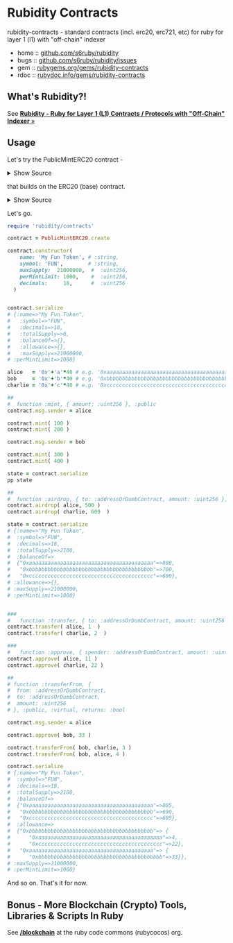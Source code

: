 # Rubidity Contracts

 rubidity-contracts - standard contracts (incl. erc20, erc721, etc) for ruby for layer 1 (l1) with "off-chain" indexer
 
* home  :: [github.com/s6ruby/rubidity](https://github.com/s6ruby/rubidity)
* bugs  :: [github.com/s6ruby/rubidity/issues](https://github.com/s6ruby/rubidity/issues)
* gem   :: [rubygems.org/gems/rubidity-contracts](https://rubygems.org/gems/rubidity-contracts)
* rdoc  :: [rubydoc.info/gems/rubidity-contracts](http://rubydoc.info/gems/rubidity-contracts)



## What's Rubidity?!

See [**Rubidity - Ruby for Layer 1 (L1) Contracts / Protocols with "Off-Chain" Indexer**  »](https://github.com/s6ruby/rubidity)




## Usage

Let's try the PublicMintERC20 contract -

<details>
<summary markdown="1">Show Source</summary>

(source [contracts/publi_mint_erc20.rb](contracts/publi_mint_erc20.rb))

```ruby
class PublicMintERC20 < ContractImplementation
  is ERC20
  
  uint256 :public, :maxSupply
  uint256 :public, :perMintLimit
  
  constructor(
    name: :string,
    symbol: :string,
    maxSupply: :uint256,
    perMintLimit: :uint256,
    decimals: :uint256
  ) {
    ERC20(name: name, symbol: symbol, decimals: decimals)
    s.maxSupply = maxSupply
    s.perMintLimit = perMintLimit
  }
  
  function :mint, { amount: :uint256 }, :public do
    require(amount > 0, 'Amount must be positive')
    require(amount <= s.perMintLimit, 'Exceeded mint limit')
    
    require(s.totalSupply + amount <= s.maxSupply, 'Exceeded max supply')
    
    _mint(to: msg.sender, amount: amount)
  end
  
  function :airdrop, { to: :addressOrDumbContract, amount: :uint256 }, :public do
    require(amount > 0, 'Amount must be positive')
    require(amount <= s.perMintLimit, 'Exceeded mint limit')
    
    require(s.totalSupply + amount <= s.maxSupply, 'Exceeded max supply')
    
    _mint(to: to, amount: amount)
  end
end
```

</details>

that builds on the ERC20 (base) contract.

<details>
<summary markdown="1">Show Source</summary>

(source [contracts/erc20.rb](contracts/erc20.rb))

```ruby
class ERC20 < ContractImplementation
  pragma :rubidity, "1.0.0"
  
  abstract
  
  event :Transfer, { from: :addressOrDumbContract, to: :addressOrDumbContract, amount: :uint256 }
  event :Approval, { owner: :addressOrDumbContract, spender: :addressOrDumbContract, amount: :uint256 }

  string :public, :name
  string :public, :symbol
  uint256 :public, :decimals
  
  uint256 :public, :totalSupply

  mapping ({ addressOrDumbContract: :uint256 }), :public, :balanceOf
  mapping ({ addressOrDumbContract: mapping(addressOrDumbContract: :uint256) }), :public, :allowance
  
  constructor(name: :string, symbol: :string, decimals: :uint256) {
    s.name = name
    s.symbol = symbol
    s.decimals = decimals
  }

  function :approve, { spender: :addressOrDumbContract, amount: :uint256 }, :public, :virtual, returns: :bool do
    s.allowance[msg.sender][spender] = amount
    
    # emit :Approval, owner: msg.sender, spender: spender, amount: amount
    
    return true
  end
  
  function :decreaseAllowanceUntilZero, { spender: :addressOrDumbContract, difference: :uint256 }, :public, :virtual, returns: :bool do
    allowed = s.allowance[msg.sender][spender]
    
    newAllowed = allowed > difference ? allowed - difference : 0
    
    approve(spender: spender, amount: newAllowed)
    
    return true
  end
  
  function :transfer, { to: :addressOrDumbContract, amount: :uint256 }, :public, :virtual, returns: :bool do
    require(s.balanceOf[msg.sender] >= amount, 'Insufficient balance')
    
    s.balanceOf[msg.sender] -= amount
    s.balanceOf[to] += amount

    # emit :Transfer, from: msg.sender, to: to, amount: amount
    
    return true
  end
  
  function :transferFrom, {
    from: :addressOrDumbContract,
    to: :addressOrDumbContract,
    amount: :uint256
  }, :public, :virtual, returns: :bool do
    allowed = s.allowance[from][msg.sender]
    
    require(s.balanceOf[from] >= amount, 'Insufficient balance')
    require(allowed >= amount, 'Insufficient allowance')
    
    s.allowance[from][msg.sender] = allowed - amount
    
    s.balanceOf[from] -= amount
    s.balanceOf[to] += amount
    
    # emit :Transfer, from: from, to: to, amount: amount
    
    return true
  end
  
  function :_mint, { to: :addressOrDumbContract, amount: :uint256 }, :internal, :virtual do
    s.totalSupply += amount
    s.balanceOf[to] += amount
    
    # emit :Transfer, from: address(0), to: to, amount: amount
  end
  
  function :_burn, { from: :addressOrDumbContract, amount: :uint256 }, :internal, :virtual do
    s.balanceOf[from] -= amount
    s.totalSupply -= amount
    
    emit :Transfer, from: from, to: address(0), amount: amount
  end
end
```

</details>



Let's go.

``` ruby
require 'rubidity/contracts'

contract = PublicMintERC20.create

contract.constructor(
    name: 'My Fun Token', # :string,
    symbol: 'FUN',        # :string,
    maxSupply:  21000000,  #  :uint256,
    perMintLimit: 1000,    #  :uint256,
    decimals:     18,      #  :uint256
  ) 


contract.serialize
# {:name=>"My Fun Token",
#   :symbol=>"FUN",
#   :decimals=>18,
#   :totalSupply=>0,
#   :balanceOf=>{},
#   :allowance=>{},
#   :maxSupply=>21000000,
# :perMintLimit=>1000}

alice   = '0x'+'a'*40 # e.g. '0xaaaaaaaaaaaaaaaaaaaaaaaaaaaaaaaaaaaaaaaa'
bob     = '0x'+'b'*40 # e.g. '0xbbbbbbbbbbbbbbbbbbbbbbbbbbbbbbbbbbbbbbbb'
charlie = '0x'+'c'*40 # e.g. '0xcccccccccccccccccccccccccccccccccccccccc'

## 
#  function :mint, { amount: :uint256 }, :public  
contract.msg.sender = alice

contract.mint( 100 )
contract.mint( 200 )

contract.msg.sender = bob

contract.mint( 300 )
contract.mint( 400 )

state = contract.serialize
pp state

##
#  function :airdrop, { to: :addressOrDumbContract, amount: :uint256 }, :public
contract.airdrop( alice, 500 )
contract.airdrop( charlie, 600  )

state = contract.serialize
# {:name=>"My Fun Token",
#  :symbol=>"FUN",
#  :decimals=>18,
#  :totalSupply=>2100,
#  :balanceOf=>
#  {"0xaaaaaaaaaaaaaaaaaaaaaaaaaaaaaaaaaaaaaaaa"=>800,
#   "0xbbbbbbbbbbbbbbbbbbbbbbbbbbbbbbbbbbbbbbbb"=>700,
#   "0xcccccccccccccccccccccccccccccccccccccccc"=>600},
# :allowance=>{},
# :maxSupply=>21000000,
# :perMintLimit=>1000}


###
#   function :transfer, { to: :addressOrDumbContract, amount: :uint256 }, :public, :virtual, returns: :bool
contract.transfer( alice, 1  )
contract.transfer( charlie, 2  )

###
#   function :approve, { spender: :addressOrDumbContract, amount: :uint256 }, :public, :virtual, returns: :bool do
contract.approve( alice, 11 )
contract.approve( charlie, 22 )

##
# function :transferFrom, {
#  from: :addressOrDumbContract,
#  to: :addressOrDumbContract,
#  amount: :uint256
# }, :public, :virtual, returns: :bool

contract.msg.sender = alice

contract.approve( bob, 33 )

contract.transferFrom( bob, charlie, 3 )
contract.transferFrom( bob, alice, 4 )

contract.serialize
# {:name=>"My Fun Token",
#  :symbol=>"FUN",
#  :decimals=>18,
#  :totalSupply=>2100,
#  :balanceOf=> 
#  {"0xaaaaaaaaaaaaaaaaaaaaaaaaaaaaaaaaaaaaaaaa"=>805,
#   "0xbbbbbbbbbbbbbbbbbbbbbbbbbbbbbbbbbbbbbbbb"=>690,
#   "0xcccccccccccccccccccccccccccccccccccccccc"=>605},
#  :allowance=>
#  {"0xbbbbbbbbbbbbbbbbbbbbbbbbbbbbbbbbbbbbbbbb"=> {
#      "0xaaaaaaaaaaaaaaaaaaaaaaaaaaaaaaaaaaaaaaaa"=>4, 
#      "0xcccccccccccccccccccccccccccccccccccccccc"=>22},
#   "0xaaaaaaaaaaaaaaaaaaaaaaaaaaaaaaaaaaaaaaaa"=> {
#      "0xbbbbbbbbbbbbbbbbbbbbbbbbbbbbbbbbbbbbbbbb"=>33}},
# :maxSupply=>21000000,
# :perMintLimit=>1000}
```

And so on. That's it for now.



## Bonus - More Blockchain (Crypto) Tools, Libraries & Scripts In Ruby

See [**/blockchain**](https://github.com/rubycocos/blockchain) 
at the ruby code commons (rubycocos) org.

